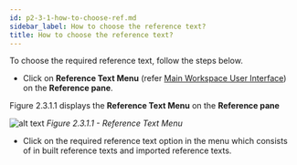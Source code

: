 ```yaml
---
id: p2-3-1-how-to-choose-ref.md
sidebar_label: How to choose the reference text?
title: How to choose the reference text?
---
```



To choose the required reference text, follow the steps below.

-   Click on **Reference Text Menu** (refer [Main Workspace User Interface](../../Part-1/Getting-Started/Autographa-Live-User-Interface-Overview/p1-2-2-main-wrkspace-ui.md)) on the **Reference pane**.

Figure 2.3.1.1 displays the **Reference Text Menu** on the **Reference pane**

![alt text](../../../../static/AutographaLiveImages/Settings/reference-text-menu-fig-2.3.1.1.jpg 'Reference Text Menu')
_Figure 2.3.1.1 - Reference Text Menu_

-   Click on the required reference text option in the menu which consists of in built reference texts and imported reference texts.

